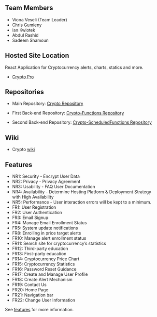 ## Team Members 

 - Viona Veseli (Team Leader)
 - Chris Gumieny
 - Ian Kwiotek
 - Abdul Rashid
 - Sadeem Shamoun



## Hosted Site Location

React Application for Cryptocurrency alerts, charts, statics and more.
 - [Crypto Pro](https://auth-development-751fc.web.app/)



## Repositories 


 - Main Repository: [Crypto Repository](https://github.com/WSU-4110/Crypto)  

 - First Back-end Repository: [Crypto-Functions Repository](https://github.com/WSU-4110/Crypto-Functions)

 - Second Back-end Repository: [Crypto-ScheduledFunctions Repository](https://github.com/WSU-4110/Crypto-ScheduledFunctions)



## Wiki 

 - Crypto [wiki](https://github.com/WSU-4110/Crypto/wiki)


## Features 

 * NR1: Security - Encrypt User Data
 * NR2: Privacy - Privacy Agreement
 * NR3: Usability - FAQ User Documentation
 * NR4: Availability - Determine Hosting Platform & Deployment Strategy with High Availability
 * NR5: Performance - User interaction errors will be kept to a minimum.
 * FR1: User Registration
 * FR2: User Authentication
 * FR3: Email Signup
 * FR4: Manage Email Enrollment Status
 * FR5: System update notifications
 * FR8: Enrolling in price target alerts
 * FR10: Manage alert enrollment status
 * FR11: Search site for cryptocurrency’s statistics
 * FR12: Third-party education
 * FR13: First-party education
 * FR14: Cryptocurrency Price Chart
 * FR15: Cryptocurrency Statistics
 * FR16: Password Reset Guidance
 * FR17: Create and Manage User Profile
 * FR18: Create Alert Mechanism
 * FR19: Contact Us
 * FR20: Home Page
 * FR21: Navigation bar
 * FR22: Change User Information


See [features](https://github.com/WSU-4110/Crypto/wiki/Features) for more information.
